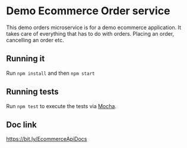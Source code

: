 # Demo Ecommerce Order service

This demo orders microservice is for a demo ecommerce application. It takes care of everything that has to do with orders. Placing an order, cancelling an order etc.

## Running it

Run `npm install` and then `npm start`

## Running  tests

Run `npm test` to execute the tests via [Mocha](https://mochajs.org).


## Doc link
https://bit.ly/EcommerceApiDocs
